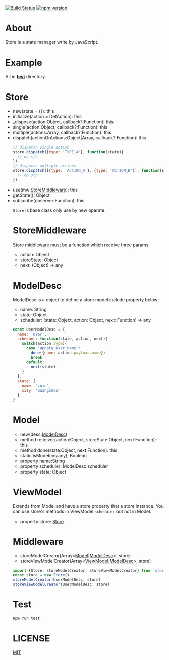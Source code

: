 [![Build Status](https://travis-ci.org/CoinXu/store.svg?branch=master)](https://travis-ci.org/CoinXu/store)
[![npm version](https://badge.fury.io/js/sugo-store.svg)](https://badge.fury.io/js/sugo-store)

# About
Store is a state manager write by JavaScript.

# Example
All in [__test__](https://github.com/CoinXu/store/tree/master/__test__) directory.

# Store
* new(state = {}): this
* initialize(action = DefAction): this
* _dispose(action:Object, callback?:Function): this
* single(action:Object, callback?:Function): this
* multiple(actions:Array<Object>, callback?:Function): this
* dispatch(actionOrActions:Object|Array<Object>, callback?:Function): this
  ```js
  // dispatch single action
  store.dispatch({type: 'TYPE_A'}, function(state){
    // do sth
  })
  // dispatch multiple actions
  store.dispatch([{type: 'ACTION_A'}, {type: 'ACTION_B'}], function(state) {
    // do sth
  })
  ```
* use(mw:[StoreMiddleware](#storemiddleware)): this
* getState(): Object
* subscribe(observer:Function): this

`Store` is base class only use by new operate.

# StoreMiddleware
Store middleware must be a function which receive three params.

* action: Object
* storeState: Object
* next: (Object) => any

# ModelDesc
ModelDesc is a object to define a store model include property below:

* name: String
* state: Object
* scheduler: (state: Object, action: Object, next: Function) => any

```js
const UserModelDesc = {
  name: 'User',
  scheduer: function(state, action, next){
    switch(action.type){
      case 'update_user_name':
        done({name: action.payload.name})
        break
      default:
        next(state)
    }
  },
  state: {
    name: 'coin',
    city: 'Guangzhou'
  }
}
```

# Model

* new(desc:[ModelDesc](#modeldesc))
* method receiver(action:Object, storeState:Object, next:Function): this
* method done(state:Object, next:Function): this
* static isModel(ins:any): Boolean
* property name:String
* property scheduler: ModelDesc.scheduler
* property state: Object

# ViewModel
Extends from Model and have a store property that a store instance.
You can use store's methods in ViewModel `scheduler` but not in Model.

* property store: [Store](#store)

# Middleware

* storeModelCreator(Array<[Model](#model)|[ModelDesc](#modeldesc)>, store)
* storeViewModelCreator(Array<[ViewModel](#viewmodel)|[ModelDesc](#modeldesc)>, store)

```js
import {Store, storeModelCreator, storeViewModelCreator} from 'store'
const store = new Store()
storeModelCreator(UserModelDesc, store)
storeViewModelCreator(UserModelDesc, store)
```

# Test
```bash
npm run test
```

# LICENSE
[MIT](https://opensource.org/licenses/MIT)
